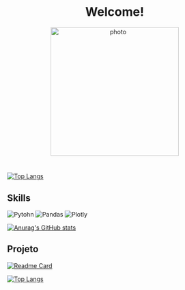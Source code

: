 <h1 align="center">Welcome!</h1>

<div align='center'>
  <img src="https://i.ibb.co/jLhbppS/photo.jpg" alt="photo" height="300" />
  
</div>


# 
[![Top Langs](https://github-readme-stats.vercel.app/api/top-langs/?username=segovia-cmp&layout=compact&theme=radical)](https://github.com/anuraghazra/github-readme-stats)

  
 
 ## Skills

![Pytohn](https://img.shields.io/badge/Python-2C2D72?style=for-the-badge&logo=python&logoColor=white)
![Pandas](https://img.shields.io/badge/Pandas-2C2D72?style=for-the-badge&logo=pandas&logoColor=white)
![Plotly](	https://img.shields.io/badge/Plotly-2C2D72?style=for-the-badge&logo=plotly&logoColor=white)

[![Anurag's GitHub stats](https://github-readme-stats.vercel.app/api?username=segovia-cmp&show_icons=true&theme=radical)](https://github.com/anuraghazra/github-readme-stats)

## Projeto
[![Readme Card](https://github-readme-stats.vercel.app/api/pin/?username=segovia-cmp&repo=projeto_zomato&theme=radical)](https://github.com/anuraghazra/github-readme-stats)

[![Top Langs](https://github-readme-stats.vercel.app/api/top-langs/?username=segovia-cmp&layout=compact&theme=radical)](https://github.com/anuraghazra/github-readme-stats)
